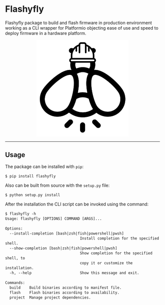 # Flashyfly

Flashyfly package to build and flash firmware in production environment working as a CLI wrapper for Platformio objecting ease of use and speed to deploy firmware in a hardware platform.

<p align="center">
    <img src="img/flashyfly.png" alt="drawing" style="width:300px;" />
</p>

---

## Usage

The package can be installed with `pip`:

```
$ pip install flashyfly
```

Also can be built from source with the `setup.py` file:

```
$ python setup.py install
```

After the installation the CLI script can be invoked using the command:

```
$ flashyfly -h
Usage: flashyfly [OPTIONS] COMMAND [ARGS]...

Options:
  --install-completion [bash|zsh|fish|powershell|pwsh]
                                  Install completion for the specified shell.
  --show-completion [bash|zsh|fish|powershell|pwsh]
                                  Show completion for the specified shell, to
                                  copy it or customize the installation.
  -h, --help                      Show this message and exit.

Commands:
  build    Build binaries according to manifest file.
  flash    Flash binaries according to availability.
  project  Manage project dependencies.
```

